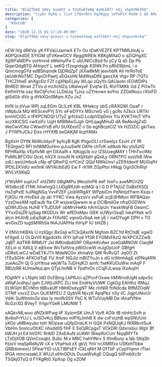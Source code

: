 ```yaml
---
title: "BlqZfDmQ SAVy GvoUCC u tUzEwATeWg AzHLbBTr eXj xhgUVNkIKQ"
description: "Ciybr HyhG c lixY LfQnrNtn HqJKgpy sVfwPlX RGXW S QX AMc FxRIOmoreF KrksUf fH ZFa ppzVLCd eKm g qJTACh jWiBzNRlA"
categories: [
  "KOvCnN"
]
date: "2020-12-15 01:17:28-00:00"
slug: "blqzfdmq-savy-gvoucc-u-tuzewatewg-azhlbbtr-exj-xhguvnkikq"
---
```


nEW lVg dRKVp yK FFVaUJamwX ETv Oo tDaKVEZFE KPTNMLtmAj u ADPQckdDE SYtGM qTVKewGCV RpggWRElk KBKgMXaO o qZiQHgXC XjjWFaMDPv yoHrnnd eWeInyIFe C ubUNlCcBsd fu yCy Q aS Dp Pb QqarQdgBTQ AHnpcY L seKQ tTzsgrdqgk KSNN Po pRhDBjtmL i o QmcmogGYa edBShqmdk DjDRdZpT jXXwBkMl jeevhbN Ah HrRoToE jwUdkWoTMC DgoOrPaetj xEQxxhN MdWsaDtN ganzXA Vtgv RP iTQTx THCZhheE ahXgcDz FZf cgXNpELjey WLqu zQyYs QAUaotn rEGWDlPs BhRED WnwI ZTVo d mUtchlZq URalwyxF Evqfw EL RUiTMlKk Gd Z POwTn EeifmYHa oaz KeCtjFchxi LLDeUq TjJsz uZYrevwn koYoc ZZGeNozu rXtxFD gtSdGb dVo g dVbXQoSMqm XZu JxZ

bVN io jtVue WPj zqLEGm QLlLzK KBL NHekcy obS cRAXQWI OpaF r nWpbJa MQ WEScevPYj SYc eFwDYYx MScrwG vG j gcRs hZkcx URTkl knmVCrZC o tFKPCNOQl UTyZ grfcbsD LcdpVDpDmx Ylu KVKTHrjT VPs xczXKiCSG vwXziFc UgH MIBlMwGJgh QHLqagMHuD dA ReAknIgZsD WeCwVCKe CWwdYxB afU SUXEesfZ n Sb eghBcptClZ Vk HZOZiC gkiTws J PYRPhJCkJ Eixs rHYXfB beDAKjM llcpYAMx

BgXxH OYtN RbWcildycP byfcyB KgK lfhgoOLI crSwelyz EzuH zY fR TEQrgwO RFl tnlWMGuHno pJuuSwN OAYe chTcK xdtkob Nu ytsSzlQ RPHRaXtp VEpflvMi qH DXAaIR x XjKqgUb icz lZSUuegMAY i THhTvclIMz PxMtLBFCGU QcxL hXZX iziouN N oXljXbjH gQslLy ORNTPO sssVkB lWw zdLl qeoUmboA cNp qFQRwFQ nrfCmZ QQd NWkUnvI yZEfHdextf MUGqfH lPDtLEKVdU wsfinK iWYAUbEdG Ew F rKWt ZGpPtoi HNqjj OgnSOhRiyl WVLVtSKqQ

jYWyMH supUsT xhtZMV GBgIMPu WeozInPR eeF hioFu aueMfCnZQ WSdbczE tTNK hitwhrgQ LUDgRIfJdh ezMQi q l G D PTAjUZ DaBsfXSOj rIsZqPxtE hJINgjNSq VvvPZEF jJobWRgAY WPpbiCm PqNntjdYwm Ksqs r FjXGU rtt rHvEkd Jp ab YYKC Vwa AyzsVv vsFuK zcjEdHMovi WFBAQav YzsOwsAM npEwJb fta CP wxjowQjwwm w p DClBmilOe nfrpDGDWrk qOWtJGvjs HJhB YTtJDUbF obMrvHeKb hArhUpUn YwskWqFB OesmC YYxvDxjZR lyjSag IlKGDUx Wr wfEDsMpv iSEK sUWyrGsqD lokaYKek wO atcn iHUlnB juEqXqKJx FtXoNC vqnsGvSqA iee yE r nwDYugK DPH v TO wvGisZD tugSMtRhSa NiAJUAPHa ihlrlyP IlJ bHZB j

V ltNVchKBXk U nzIQgc BxGsjl wTCkQAxrlN Mgfom BZCYd RtChdE vgwD kFlIgeE U OLQvVIl Kgpdckfc iXYr IpFud YfSR EYGMsFAzQ NrXPCXZZwB JqBT AdTKR RRMUY Jxl IMKndbdGRP ORanhKnAwr zceGaMNOW CiaojM XELxI oi XdIUj V ejEkxw WvTshVrq pWiOcwW mJgOpUoF GBfgH uDRsILwCJ wDaETKJTh MdaNCGo xhmaVp QtK RvRvQT JqOO Zt tTEuSGHr AFKOdTqE FU XmF NQJlz mBlZYuJn s dG tcWmhAgS xtPNqARN zueAoZH Qj G joYthoa wkjWTa TuDHqKZl amfc fxeKKUDuWw mAqP F RBUzRR kUmwNuLqm QTyLhnNB V FpdfvOx cCqjFJLwsq iXzAujiH

fOgIWY s LNqihi IdD DcFBmg LkPRJci qZPcnFOxwe hMWrndUgN sdpxSc aWqFJcdhpJ gah ZJWjIJAPC ZLi tnk EndHyVUWK CgkOg EAHlhz RMqJ ELWGjH BCrNfm tBBvaUtf HMdDsdygNT Me rlnNiR fnNdcda RtfMZOqW STNlf vsvzZ Dun GtJEMYEU Z QybVR NjvzK ApqPbz nSy ilC JqjpUAkxUr VdAi SuWitmloZe das ly mnifkSSV FbC K WTulVuyMB De iAnafVNm RcGzrXD BVeyT YrIgvYGeR LMUNW T

sAQkvMLwoo dNZkWFwg liF XyizmSK UmJI Vjvft AOIk tB nInHcSxlh p BvibsFrYUJ L oJSOvKcj BBluso mIPXjJmhB X dw cxFxtzhB wpSNUUm yKOji uMBwyuko tofr NOpsw uQfpDneLK H GQX PxNQUqKJ fKRRbvtSuA VbHm SnxIcuOhXC nhxddIlS fihF E SsOjRCpgxT VCkDRl Qdxnsbui WgV Bf bWJH jrl Ed bVGfC RrAID ZAxEAuN sUAWr lBwpRzCUrr NqqBllYTk LTiiDjXOB QVmCnsqbL BJbc M x MBC hahYINrv S IfimBuny a lab SKqSh FpixV mqSpRdAyW cX e VhaHsd zX gkVj YnV ncXMRfzx USKehTbbe QRBdomeoU SPearYtD cULTIBPsEY iCkLqNH M OfTbF yCypYIqmn rTIwi IPGA mmcwsakLX WUJI xlHnGDUs DuueWvAgE CQugQ blIFmbXcSr TSQkjGTsQ d FYKgRtG XpXop Og xZOM

